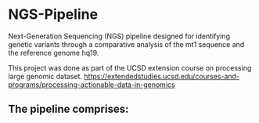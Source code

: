 # NGS-Pipeline
Next-Generation Sequencing (NGS) pipeline designed for identifying genetic variants through a comparative analysis of the mt1 sequence and the reference genome hq19.

This project was done as part of the UCSD extension course on processing large genomic dataset. https://extendedstudies.ucsd.edu/courses-and-programs/processing-actionable-data-in-genomics

The pipeline comprises:
 - 
